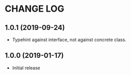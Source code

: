CHANGE LOG
==========

## 1.0.1 (2019-09-24)
 - Typehint against interface, not against concrete class.

## 1.0.0 (2019-01-17)
 - Initial release
